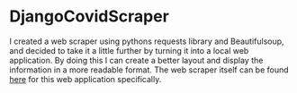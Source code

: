 # DjangoCovidScraper

I created a web scraper using pythons requests library and Beautifulsoup, and decided to take it a little further by turning it into a local web application. By doing this I can create a better layout and display the information in a more readable format. The web scraper itself can be found [here](https://github.com/hackwithcameron/DjangoCovidScraper/blob/master/COVIDPage/scripts/COVIDCrawler/covidCrawler.py) for this web application specifically.
